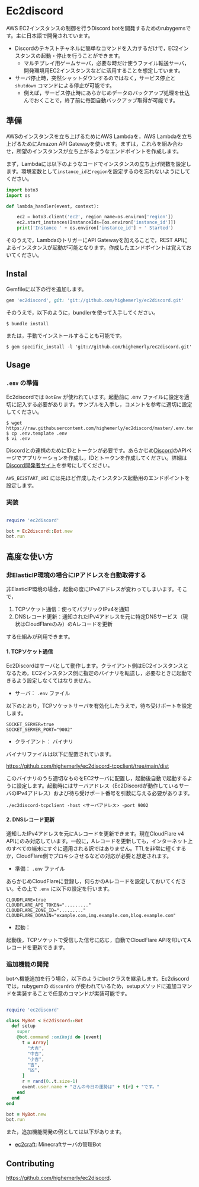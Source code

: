 # Ec2discord

AWS EC2インスタンスの制御を行うDiscord botを開発するためのrubygemsです。主に日本語で開発されています。

- Discordのテキストチャネルに簡単なコマンドを入力するだけで，EC2インスタンスの起動・停止を行うことができます。
   - マルチプレイ用ゲームサーバ，必要な時だけ使うファイル転送サーバ，開発環境用EC2インスタンスなどに活用することを想定しています。
- サーバ停止時，突然シャットダウンするのではなく，サービス停止と `shutdown` コマンドによる停止が可能です。
   - 例えば，サービス停止時にあらかじめデータのバックアップ処理を仕込んでおくことで，終了前に毎回自動バックアップ取得が可能です。

## 準備

AWSのインスタンスを立ち上げるためにAWS Lambdaを，AWS Lambdaを立ち上げるためにAmazon API Gatewayを使います。まずは，これらを組み合わせ，所望のインスタンスが立ち上がるようなエンドポイントを作成します。

まず，Lambdaには以下のようなコードでインスタンスの立ち上げ関数を設定します。環境変数として`instance_id`と`region`を設定するのを忘れないようにしてください。

```python
import boto3
import os

def lambda_handler(event, context):

    ec2 = boto3.client('ec2', region_name=os.environ['region'])
    ec2.start_instances(InstanceIds=[os.environ['instance_id']])
    print('Instance ' + os.environ['instance_id'] + ' Started')
```

そのうえで，LambdaのトリガーにAPI Gatewayを加えることで，REST APIによるインスタンスが起動が可能となります。作成したエンドポイントは覚えておいてください。

## Instal

Gemfileに以下の行を追加します。

```ruby
gem 'ec2discord', git: 'git://github.com/highemerly/ec2discord.git'
```

そのうえで，以下のように，bundlerを使って入手してください。

    $ bundle install

または，手動でインストールすることも可能です。

    $ gem specific_install -l 'git://github.com/highemerly/ec2discord.git'

## Usage

### `.env` の準備

Ec2discordでは `DotEnv` が使われています。起動前に .env ファイルに設定を適切に記入する必要があります。サンプルを入手し，コメントを参考に適切に設定してください。

    $ wget https://raw.githubusercontent.com/highemerly/ec2discord/master/.env.template
    $ cp .env.template .env
    $ vi .env

Discordとの連携のためにIDとトークンが必要です。あらかじめ[Discord](https://discordapp.com/developers/applications)のAPIページでアプリケーションを作成し，IDとトークンを作成してください。詳細は[Discord開発者サイト](https://discord.com/developers/docs/intro)を参考にしてください。

`AWS_EC2START_URI` には先ほど作成したインスタンス起動用のエンドポイントを設定します。

### 実装

```ruby

require 'ec2discord'

bot = Ec2discord::Bot.new
bot.run

```

###

## 高度な使い方

### 非ElasticIP環境の場合にIPアドレスを自動取得する

非ElasticIP環境の場合，起動の度にIPv4アドレスが変わってしまいます。そこで，

1. TCPソケット通信：使ってパブリックIPv4を通知
1. DNSレコード更新：通知されたIPv4アドレスを元に特定DNSサービス（現状はCloudFlareのみ）のAレコードを更新

する仕組みが利用できます。

#### 1. TCPソケット通信

Ec2Discordはサーバとして動作します。クライアント側はEC2インスタンスとなるため，EC2インスタンス側に指定のバイナリを転送し，必要なときに起動できるよう設定しなくてはなりません。

- サーバ： `.env` ファイル

以下のとおり，TCPソケットサーバを有効化したうえで，待ち受けポートを設定します。

```
SOCKET_SERVER=true
SOCKET_SERVER_PORT="9002"
```

- クライアント： バイナリ

バイナリファイルは以下に配置されています。

https://github.com/highemerly/ec2discord-tcpclient/tree/main/dist

このバイナリのうち適切なものをEC2サーバに配置し，起動後自動で起動するように設定します。起動時にはサーバアドレス（Ec2Discordが動作しているサーバのIPv4アドレス）および待ち受けポート番号を引数に与える必要があります。

```
./ec2discord-tcpclient -host <サーバアドレス> -port 9002
```

#### 2. DNSレコード更新

通知したIPv4アドレスを元にAレコードを更新できます。現在CloudFlare v4 APIにのみ対応しています。一般に，Aレコードを更新しても，インターネット上のすべての端末にすぐに適用される訳ではありません。TTLを非常に短くするか，CloudFlare側でプロキシさせるなどの対応が必要と想定されます。

- 準備： `.env` ファイル

あらかじめCloudFlareに登録し，何らかのAレコードを設定しておいてください。その上で `.env` に以下の設定を行います。

```
CLOUDFLARE=true
CLOUDFLARE_API_TOKEN="........."
CLOUDFLARE_ZONE_ID="........."
CLOUDFLARE_DOMAIN="example.com,img.example.com,blog.example.com"
```

- 起動：

起動後，TCPソケットで受信した信号に応じ，自動でCloudFlare APIを叩いてAレコードを更新できます。

### 追加機能の開発

botへ機能追加を行う場合，以下のようにbotクラスを継承します。Ec2discordでは，rubygemの `discordrb` が使われているため，setupメソッドに追加コマンドを実装することで任意のコマンドが実装可能です。

```ruby

require 'ec2discord'

class MyBot < Ec2discord::Bot
  def setup
    super
    @bot.command :omikuji do |event|
      t = Array[
        "大吉",
        "中吉",
        "小吉",
        "吉",
        "凶",
      ]
      r = rand(0..t.size-1)
      event.user.name + "さんの今日の運勢は" + t[r] + "です。"
    end
  end
end

bot = MyBot.new
bot.run

```

また，追加機能開発の例としては以下があります。

- [ec2craft](https://github.com/highemerly/ec2craft): Minecraftサーバの管理Bot

## Contributing

https://github.com/highemerly/ec2discord.